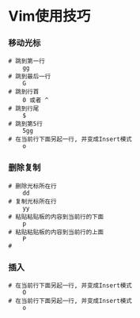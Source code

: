 # Vim使用技巧

### 移动光标
```
# 跳到第一行
    gg
# 跳到最后一行
    G
# 跳到行首
    0 或者 ^
# 跳到行尾
    $
# 跳到第5行
    5gg
# 在当前行下面另起一行, 并变成Insert模式
    o
```
### 删除复制
```
# 删除光标所在行
    dd
# 复制光标所在行
    yy
# 粘贴粘贴板的内容到当前行的下面
    p
# 粘贴粘贴板的内容到当前行的上面
    P
# 
```
### 插入
```
# 在当前行下面另起一行, 并变成Insert模式
    O
# 在当前行下面另起一行, 并变成Insert模式
    o
```
